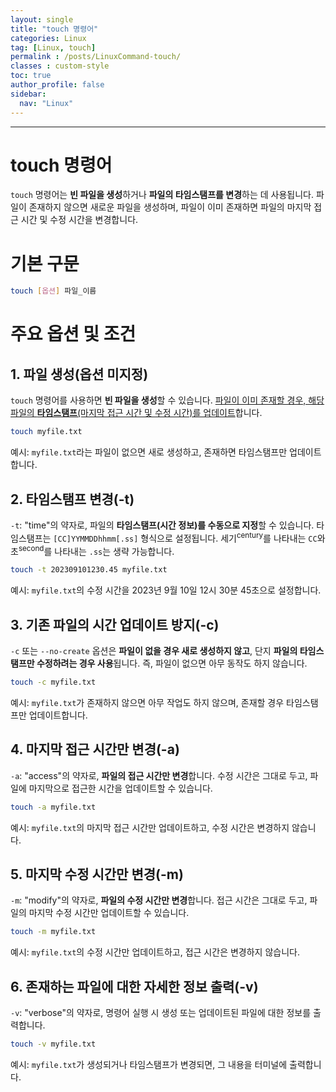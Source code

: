 ```yaml
---
layout: single
title: "touch 명령어"
categories: Linux
tag: [Linux, touch]
permalink : /posts/LinuxCommand-touch/
classes : custom-style
toc: true
author_profile: false
sidebar:
  nav: "Linux"
---
```


<hr>

# touch 명령어

`touch` 명령어는 **빈 파일을 생성**하거나 **파일의 타임스탬프를 변경**하는 데 사용됩니다. 파일이 존재하지 않으면 새로운 파일을 생성하며, 파일이 이미 존재하면 파일의 마지막 접근 시간 및 수정 시간을 변경합니다.

# 기본 구문

```bash
touch [옵션] 파일_이름
```

# 주요 옵션 및 조건

## 1. 파일 생성(옵션 미지정)

`touch` 명령어를 사용하면 **빈 파일을 생성**할 수 있습니다. <u>파일이 이미 존재할 경우, 해당 파일의 <b>타임스탬프</b>(마지막 접근 시간 및 수정 시간)를 업데이트</u>합니다.

```bash
touch myfile.txt
```

예시: `myfile.txt`라는 파일이 없으면 새로 생성하고, 존재하면 타임스탬프만 업데이트합니다.

## 2. 타임스탬프 변경(-t)

`-t`: "time"의 약자로, 파일의 **타임스탬프(시간 정보)를 수동으로 지정**할 수 있습니다. 타임스탬프는 `[CC]YYMMDDhhmm[.ss]` 형식으로 설정됩니다. 세기<sup>century</sup>를 나타내는 `CC`와 초<sup>second</sup>를 나타내는 `.ss`는 생략 가능합니다.

```bash
touch -t 202309101230.45 myfile.txt
```

예시: `myfile.txt`의 수정 시간을 2023년 9월 10일 12시 30분 45초으로 설정합니다.

## 3. 기존 파일의 시간 업데이트 방지(-c)

`-c` 또는 `--no-create` 옵션은 <b>파일이 없을 경우 새로 생성하지 않고</b>, 단지 **파일의 타임스탬프만 수정하려는 경우 사용**됩니다. 즉, 파일이 없으면 아무 동작도 하지 않습니다.

```bash
touch -c myfile.txt
```

예시: `myfile.txt`가 존재하지 않으면 아무 작업도 하지 않으며, 존재할 경우 타임스탬프만 업데이트합니다.

## 4. 마지막 접근 시간만 변경(-a)

`-a`: "access"의 약자로, **파일의 접근 시간만 변경**합니다. 수정 시간은 그대로 두고, 파일에 마지막으로 접근한 시간을 업데이트할 수 있습니다.

```bash
touch -a myfile.txt
```

예시: `myfile.txt`의 마지막 접근 시간만 업데이트하고, 수정 시간은 변경하지 않습니다.

## 5. 마지막 수정 시간만 변경(-m)

`-m`:  "modify"의 약자로, **파일의 수정 시간만 변경**합니다. 접근 시간은 그대로 두고, 파일의 마지막 수정 시간만 업데이트할 수 있습니다.

```bash
touch -m myfile.txt
```

예시: `myfile.txt`의 수정 시간만 업데이트하고, 접근 시간은 변경하지 않습니다.

## 6. 존재하는 파일에 대한 자세한 정보 출력(-v)

`-v`: "verbose"의 약자로, 명령어 실행 시 생성 또는 업데이트된 파일에 대한 정보를 출력합니다.

```bash
touch -v myfile.txt
```

예시: `myfile.txt`가 생성되거나 타임스탬프가 변경되면, 그 내용을 터미널에 출력합니다.